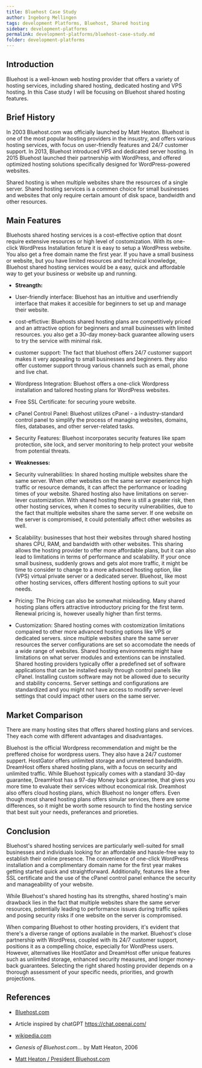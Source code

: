 ```yaml
---
title: Bluehost Case Study
author: Ingeborg Mellingen
tags: development Platforms, Bluehost, Shared hosting
sidebar: development-platforms
permalink: development-platforms/bluehost-case-study.md
folder: development-platforms
---
```


## Introduction

Bluehost is a well-known web hosting provider that offers a variety of hosting services, including shared hosting, dedicated hosting and VPS hosting. In this Case study I will be focusing on Bluehost shared hosting features.

## Brief History

In 2003 Bluehost.com was officially launched by Matt Heaton. Bluehost is one of the most popular hosting providers in the insustry, and offers various hosting services, with focus on user-friendly features and 24/7 customer support. In 2013, Bluehost introduced VPS and dedicated server hosting. In 2015 Bluehost launched their partnership with WordPress, and offered optimized hosting solutions specifically designed for WordPress-powered websites.

Shared hosting is when multiple websites share the resources of a single server. Shared hosting services is a commen choice for small businesses and websites that only require certain amount of disk space, bandwidth and other resources.

## Main Features

Bluehosts shared hosting services is a cost-effective option that dosnt require extensive resources or high level of costomization. With its one-click WordPress Installation feture it is easy to setup a WordPress website. You also get a free domain name the first year. If you have a small business or website, but you have limited resources and technical knowledge, Bluehost shared hosting services would be a easy, quick and affordable way to get your business or website up and running.

- **Streangth:**

- User-friendly interface: Bluehost has an intuitive and userfriendly interface that makes it accesible for beginners to set up and manage their website.

- cost-effictive: Bluehosts shared hosting plans are competitively priced and an attractive option for beginners and small businesses with limited resources. you also get a 30-day money-back guarantee allowing users to try the service with minimal risk.

- customer support: The fact that bluehost offers 24/7 customer support makes it very appealing to small businesses and beginners. they also offer customer support throug various channels such as email, phone and live chat.

- Wordpress Integration: Bluehost offers a one-click Wordpress installation and tailored hosting plans for WordPress websites.

- Free SSL Certificate: for securing youre website.

- cPanel Control Panel: Bluehost utilizes cPanel - a industry-standard control panel to simplify the process of managing websites, domains, files, databases, and other server-related tasks.

- Security Features: Bluehost incorporates security features like spam protection, site lock, and server monitoring to help protect your website from potential threats.

- **Weaknesses:**

- Security vulnerabilities:
  In shared hosting multiple websites share the same server. When other websites on the same server experience high traffic or resource demands, it can affect the performance or loading times of your website. Shared hosting also have limitations on server-lever customization. With shared hosting there is still a greater risk, then other hosting services, when it comes to security vulnerabilities, due to the fact that multiple websites share the same server. If one website on the server is compromised, it could potentially affect other websites as well.

- Scalability:
  businesses that host their websites through shared hosting shares CPU, RAM, and bandwidth with other websites. This sharing allows the hosting provider to offer more affordable plans, but it can also lead to limitations in terms of performance and scalability. If your once small business, suddenly grows and gets alot more traffic, it might be time to consider to change to a more advanced hosting option, like (VPS) virtual private server or a dedicated server. Bluehost, like most other hosting services, offers different hosting options to suit your needs.

- Pricing:
  The Pricing can also be somewhat misleading. Many shared hosting plans offers attractive introductory pricing for the first term. Renewal pricing is, however useally higher than first terms.

- Customization:
  Shared hosting comes with costomization limitations compaired to other more advanced hosting options like VPS or dedicated servers. since multiple websites share the same server resources the server configurations are set so accomodate the needs of a wide range of websites. Shared hosting environments might have limitations on what server modules and extentions can be innstalled. Shared hosting providers typically offer a predefined set of software applications that can be installed easily through control panels like cPanel. Installing custom software may not be allowed due to security and stability concerns. Server settings and configurations are standardized and you might not have access to modify server-level settings that could impact other users on the same server.

## Market Comparison

There are many hosting sites that offers shared hosting plans and services. They each come with different advantages and disadvantages.

Bluehost is the official Wordpress recommendation and might be the preffered choise for wordpress users. They also have a 24/7 customer suppert. HostGator offers unlimited storage and unmetered bandwidth. DreamHost offers shared hosting plans, with a focus on security and unlimited traffic. While Bluehost typically comes with a standard 30-day guarantee, DreamHost has a 97-day Money back gurarantee, that gives you more time to evaluate their services without economical risk. Dreamhost also offers cloud hosting plans, which Bluehost no longer offers. Even though most shared hosting plans offers simular services, there are some differences, so it might be worth some resourch to find the hosting service that best suit your needs, preferances and prioreties.

## Conclusion

Bluehost's shared hosting services are particularly well-suited for small businesses and individuals looking for an affordable and hassle-free way to establish their online presence. The convenience of one-click WordPress installation and a complimentary domain name for the first year makes getting started quick and straightforward. Additionally, features like a free SSL certificate and the use of the cPanel control panel enhance the security and manageability of your website.

While Bluehost's shared hosting has its strengths, shared hosting's main drawback lies in the fact that multiple websites share the same server resources, potentially leading to performance issues during traffic spikes and posing security risks if one website on the server is compromised.

When comparing Bluehost to other hosting providers, it's evident that there's a diverse range of options available in the market. Bluehost's close partnership with WordPress, coupled with its 24/7 customer support, positions it as a compelling choice, especially for WordPress users. However, alternatives like HostGator and DreamHost offer unique features such as unlimited storage, enhanced security measures, and longer money-back guarantees. Selecting the right shared hosting provider depends on a thorough assessment of your specific needs, priorities, and growth projections.

## References

- [Bluehost.com](https://www.bluehost.com)

- Article inspired by chatGPT https://chat.openai.com/

- [wikipedia.com](https://en.wikipedia.org/wiki/Bluehost)

- _Genesis of Bluehost.com..._ by Matt Heaton, 2006
- [Matt Heaton / President Bluehost.com](https://web.archive.org/web/20160917194024/http://www.mattheaton.com/?p=3)
